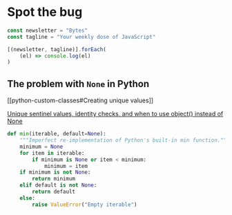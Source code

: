 # Spot the bug



```javascript
const newsletter = "Bytes"
const tagline = "Your weekly dose of JavaScript"

[(newsletter, tagline)].forEach(
    (el) => console.log(el)
)
```




## The problem with `None` in Python

[[python-custom-classes#Creating unique values]]

[Unique sentinel values, identity checks, and when to use object() instead of None](https://treyhunner.com/2019/03/unique-and-sentinel-values-in-python/)

```python
def min(iterable, default=None):
    """Imperfect re-implementation of Python's built-in min function."""
    minimum = None
    for item in iterable:
        if minimum is None or item < minimum:
            minimum = item
    if minimum is not None:
        return minimum
    elif default is not None:
        return default
    else:
        raise ValueError("Empty iterable")
```